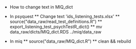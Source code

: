 * How to change text in MIQ_dict

* In psyquest
  ** Change text 'ids_listening_tests.xlsx'
  ** source("data_raw/read_test_definitions.R")
  ** export_listening_test_psychTestR_dict()
  ** mv data_raw/dicts/MIQ_dict.RDS ../miq/data_raw

* In miq
  ** source("data_raw/MIQ_dict.R")
  ** clean && rebuild
